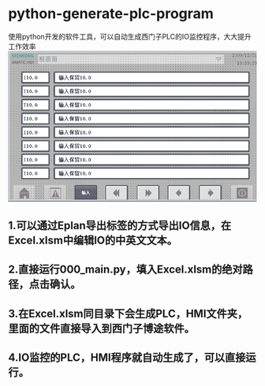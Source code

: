 # python-generate-plc-program
使用python开发的软件工具，可以自动生成西门子PLC的IO监控程序，大大提升工作效率
![image](https://github.com/siesen/python-generate-plc-program/blob/main/cover.PNG)
## 1.可以通过Eplan导出标签的方式导出IO信息，在Excel.xlsm中编辑IO的中英文文本。
## 2.直接运行000_main.py，填入Excel.xlsm的绝对路径，点击确认。
## 3.在Excel.xlsm同目录下会生成PLC，HMI文件夹，里面的文件直接导入到西门子博途软件。
## 4.IO监控的PLC，HMI程序就自动生成了，可以直接运行。
